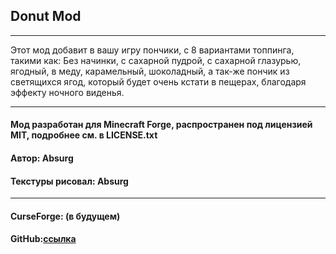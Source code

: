 ## Donut Mod
___

 Этот мод добавит в вашу игру пончики, с 8 вариантами топпинга,
 такими как:
 Без начинки, с сахарной пудрой, с сахарной глазурью, ягодный, в меду, карамельный, шоколадный,
 а так-же пончик из светящихся ягод, который будет очень кстати в пещерах, благодаря эффекту ночного виденья.
 
___

#### Мод разработан для Minecraft Forge, распространен под лицензией MIT, подробнее см. в LICENSE.txt

#### Автор: Absurg
#### Текстуры рисовал: Absurg

___

#### CurseForge: (в будущем) 
#### GitHub:[ссылка](https://github.com/Absurg/donut_mod)
